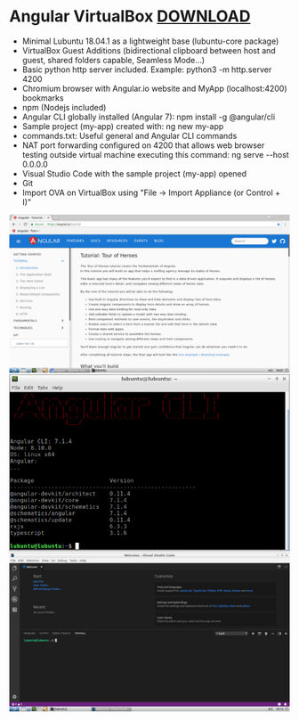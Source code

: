 # Angular VirtualBox [DOWNLOAD](https://github.com/Virtual-Machines/Angular-VirtualBox/releases/download/latest/Angular.ova)

- Minimal Lubuntu 18.04.1 as a lightweight base (lubuntu-core package)
- VirtualBox Guest Additions (bidirectional clipboard between host and guest, shared folders capable, Seamless Mode...)
- Basic python http server included. Example: python3 -m http.server 4200
- Chromium browser with Angular.io website and MyApp (localhost:4200) bookmarks
- npm (Nodejs included)
- Angular CLI globally installed (Angular 7): npm install -g @angular/cli
- Sample project (my-app) created with: ng new my-app
- commands.txt: Useful general and Angular CLI commands
- NAT port forwarding configured on 4200 that allows web browser testing outside virtual machine executing this command:
ng serve --host 0.0.0.0
- Visual Studio Code with the sample project (my-app) opened
- Git
- Import OVA on VirtualBox using "File -> Import Appliance (or Control + I)"

![Angular](https://github.com/Virtual-Machines/Angular-VirtualBox/blob/master/Angular.png)
![Angular CLI version](https://github.com/Virtual-Machines/Angular-VirtualBox/blob/master/AngularCLI.png)
![Visual Studio Code](https://github.com/Virtual-Machines/Angular-VirtualBox/blob/master/code.png)
